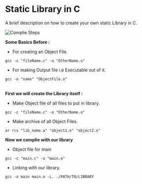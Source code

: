 # Static Library in C

A brief description on how to create your own static Library in C.

![Complie Steps](https://jsommers.github.io/cbook/_images/compilesteps.png)


**Some Basics Before :**

- For creating an Object File.
```
gcc -c "fileName.c" -o "OtherName.o"
```
- For making Output file i.e Executable out of it.
```
gcc -o "name" "ObjectFile.o"
```

 \
**First we will create the Library itself :**

- Make Object file of all files to put in library.
```
gcc -c "fileName.c" -o "OtherName.o"
```

- Make archive of all Object Files.
```
ar rcs "lib_name.a" "object1.o" "object2.o"
```


**Now we complie with our library**
- Object file for main
```
gcc -c "main.c" -o "main.o"
```

- Linking with our library.
```
gcc -o main main.o -L. ./PATH/TO/LIBRARY
```
